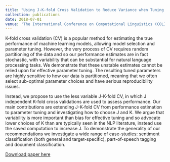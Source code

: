 ```yaml
---
title: "Using J-K-fold Cross Validation to Reduce Variance when Tuning Natural Language Processing Models"
collection: publications
date: 2018-07-01
venue: 'The International Conference on Computational Linguistics (COLING)'
---
```


K-fold cross validation (CV) is a popular method for estimating the true performance of machine
learning models, allowing model selection and parameter tuning. However, the very process
of CV requires random partitioning of the data and so our performance estimates are in fact
stochastic, with variability that can be substantial for natural language processing tasks. We
demonstrate that these unstable estimates cannot be relied upon for effective parameter tuning.
The resulting tuned parameters are highly sensitive to how our data is partitioned, meaning that
we often select sub-optimal parameter choices and have serious reproducibility issues.

Instead, we propose to use the less variable J-K-fold CV, in which J independent K-fold cross
validations are used to assess performance. Our main contributions are extending J-K-fold CV
from performance estimation to parameter tuning and investigating how to choose J and K.
We argue that variability is more important than bias for effective tuning and so advocate lower
choices of K than are typically seen in the NLP literature, instead use the saved computation to
increase J. To demonstrate the generality of our recommendations we investigate a wide range of
case-studies: sentiment classification (both general and target-specific), part-of-speech tagging
and document classification.

[Download paper here](http://henrymoss.github.io/files/JK.pdf)

